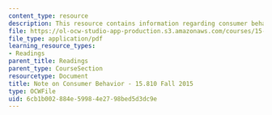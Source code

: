 ```yaml
---
content_type: resource
description: This resource contains information regarding consumer behavior.
file: https://ol-ocw-studio-app-production.s3.amazonaws.com/courses/15-810-marketing-management-analytics-frameworks-and-applications-fall-2015/6cb1b002884e59984e2798bed5d3dc9e_MIT15_810F15_Consumer.pdf
file_type: application/pdf
learning_resource_types:
- Readings
parent_title: Readings
parent_type: CourseSection
resourcetype: Document
title: Note on Consumer Behavior - 15.810 Fall 2015
type: OCWFile
uid: 6cb1b002-884e-5998-4e27-98bed5d3dc9e
---
```

